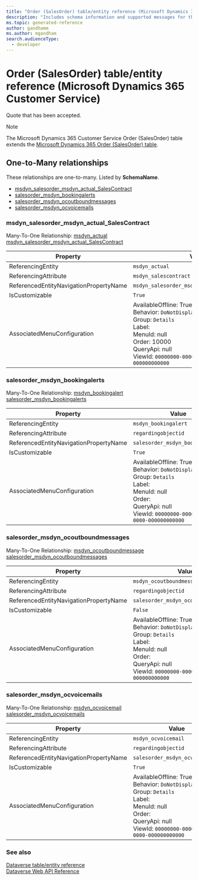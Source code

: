 ```yaml
---
title: "Order (SalesOrder) table/entity reference (Microsoft Dynamics 365 Customer Service)"
description: "Includes schema information and supported messages for the Order (SalesOrder) table/entity with Microsoft Dynamics 365 Customer Service."
ms.topic: generated-reference
author: gandhamm
ms.author: mgandham
search.audienceType: 
  - developer
---
```


# Order (SalesOrder) table/entity reference (Microsoft Dynamics 365 Customer Service)

Quote that has been accepted.

> [!NOTE]
> The Microsoft Dynamics 365 Customer Service Order (SalesOrder) table extends the [Microsoft Dynamics 365 Order (SalesOrder) table](/dynamics365/developer/reference/entities/salesorder).




## One-to-Many relationships

These relationships are one-to-many. Listed by **SchemaName**.

- [msdyn_salesorder_msdyn_actual_SalesContract](#BKMK_msdyn_salesorder_msdyn_actual_SalesContract)
- [salesorder_msdyn_bookingalerts](#BKMK_salesorder_msdyn_bookingalerts)
- [salesorder_msdyn_ocoutboundmessages](#BKMK_salesorder_msdyn_ocoutboundmessages)
- [salesorder_msdyn_ocvoicemails](#BKMK_salesorder_msdyn_ocvoicemails)

### <a name="BKMK_msdyn_salesorder_msdyn_actual_SalesContract"></a> msdyn_salesorder_msdyn_actual_SalesContract

Many-To-One Relationship: [msdyn_actual msdyn_salesorder_msdyn_actual_SalesContract](msdyn_actual.md#BKMK_msdyn_salesorder_msdyn_actual_SalesContract)

|Property|Value|
|---|---|
|ReferencingEntity|`msdyn_actual`|
|ReferencingAttribute|`msdyn_salescontract`|
|ReferencedEntityNavigationPropertyName|`msdyn_salesorder_msdyn_actual_SalesContract`|
|IsCustomizable|`True`|
|AssociatedMenuConfiguration|AvailableOffline: True<br />Behavior: `DoNotDisplay`<br />Group: `Details`<br />Label: <br />MenuId: null<br />Order: 10000<br />QueryApi: null<br />ViewId: `00000000-0000-0000-0000-000000000000`|

### <a name="BKMK_salesorder_msdyn_bookingalerts"></a> salesorder_msdyn_bookingalerts

Many-To-One Relationship: [msdyn_bookingalert salesorder_msdyn_bookingalerts](msdyn_bookingalert.md#BKMK_salesorder_msdyn_bookingalerts)

|Property|Value|
|---|---|
|ReferencingEntity|`msdyn_bookingalert`|
|ReferencingAttribute|`regardingobjectid`|
|ReferencedEntityNavigationPropertyName|`salesorder_msdyn_bookingalerts`|
|IsCustomizable|`True`|
|AssociatedMenuConfiguration|AvailableOffline: True<br />Behavior: `DoNotDisplay`<br />Group: `Details`<br />Label: <br />MenuId: null<br />Order: <br />QueryApi: null<br />ViewId: `00000000-0000-0000-0000-000000000000`|

### <a name="BKMK_salesorder_msdyn_ocoutboundmessages"></a> salesorder_msdyn_ocoutboundmessages

Many-To-One Relationship: [msdyn_ocoutboundmessage salesorder_msdyn_ocoutboundmessages](msdyn_ocoutboundmessage.md#BKMK_salesorder_msdyn_ocoutboundmessages)

|Property|Value|
|---|---|
|ReferencingEntity|`msdyn_ocoutboundmessage`|
|ReferencingAttribute|`regardingobjectid`|
|ReferencedEntityNavigationPropertyName|`salesorder_msdyn_ocoutboundmessages`|
|IsCustomizable|`False`|
|AssociatedMenuConfiguration|AvailableOffline: True<br />Behavior: `DoNotDisplay`<br />Group: `Details`<br />Label: <br />MenuId: null<br />Order: <br />QueryApi: null<br />ViewId: `00000000-0000-0000-0000-000000000000`|

### <a name="BKMK_salesorder_msdyn_ocvoicemails"></a> salesorder_msdyn_ocvoicemails

Many-To-One Relationship: [msdyn_ocvoicemail salesorder_msdyn_ocvoicemails](msdyn_ocvoicemail.md#BKMK_salesorder_msdyn_ocvoicemails)

|Property|Value|
|---|---|
|ReferencingEntity|`msdyn_ocvoicemail`|
|ReferencingAttribute|`regardingobjectid`|
|ReferencedEntityNavigationPropertyName|`salesorder_msdyn_ocvoicemails`|
|IsCustomizable|`True`|
|AssociatedMenuConfiguration|AvailableOffline: True<br />Behavior: `DoNotDisplay`<br />Group: `Details`<br />Label: <br />MenuId: null<br />Order: <br />QueryApi: null<br />ViewId: `00000000-0000-0000-0000-000000000000`|



### See also

[Dataverse table/entity reference](/power-apps/developer/data-platform/reference/about-entity-reference)  
[Dataverse Web API Reference](/power-apps/developer/data-platform/webapi/reference/about)   

